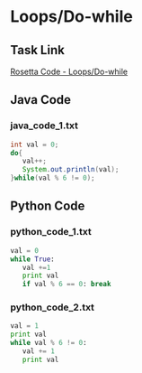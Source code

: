 # Loops/Do-while

## Task Link
[Rosetta Code - Loops/Do-while](https://rosettacode.org/wiki/Loops/Do-while)

## Java Code
### java_code_1.txt
```java
int val = 0;
do{
   val++;
   System.out.println(val);
}while(val % 6 != 0);

```

## Python Code
### python_code_1.txt
```python
val = 0
while True:
   val +=1
   print val
   if val % 6 == 0: break

```

### python_code_2.txt
```python
val = 1
print val
while val % 6 != 0:
   val += 1
   print val

```

